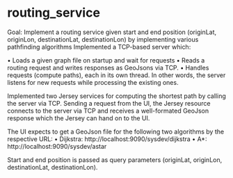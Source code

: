 # routing_service
Goal: Implement a routing service given start and end position (originLat, originLon, destinationLat, destinationLon) by implementing various pathfinding algorithms
Implemented a TCP-based server which:

• Loads a given graph file on startup and wait for requests
• Reads a routing request and writes responses as GeoJsons via TCP.
• Handles requests (compute paths), each in its own thread. In other words, the server listens for new
requests while processing the existing ones.

Implemented two Jersey services for computing the shortest path by calling the server via TCP. Sending a request from
the UI, the Jersey resource connects to the server via TCP and receives a well-formated GeoJson response
which the Jersey can hand on to the UI.

The UI expects to get a GeoJson file for the following two algorithms by the respective URL:
• Dijkstra: http://localhost:9090/sysdev/dijkstra
• A*: http://localhost:9090/sysdev/astar

Start and end position is passed as query parameters (originLat, originLon, destinationLat, destinationLon).
